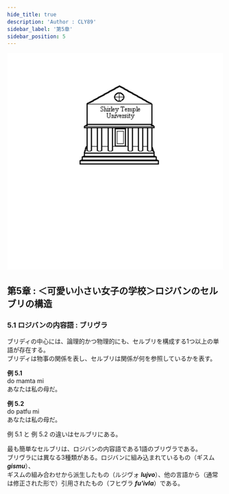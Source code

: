 ```yaml
---
hide_title: true
description: 'Author : CLY89'
sidebar_label: '第5章'
sidebar_position: 5
---
```

  
![chapter5](../../static/img/chapter5.svg)  
  
## 第5章 : ＜可愛い小さい女子の学校＞ロジバンのセルブリの構造 
  
### 5.1 ロジバンの内容語 : ブリヴラ  
  
ブリディの中心には、論理的かつ物理的にも、セルブリを構成する1つ以上の単語が存在する。  
ブリディは物事の関係を表し、セルブリは関係が何を参照しているかを表す。  
  
**例 5.1**  
do mamta mi  
あなたは私の母だ。  
  
**例 5.2**  
do patfu mi  
あなたは私の母だ。  
  
例 5.1 と 例 5.2 の違いはセルブリにある。  
  
最も簡単なセルブリは、ロジバンの内容語である1語のブリヴラである。  
ブリヴラには異なる3種類がある。ロジバンに組み込まれているもの（ギスム **_gismu_**）、  
ギスムの組み合わせから派生したもの（ルジヴォ **_lujvo_**）、他の言語から（通常は修正された形で）引用されたもの（フヒヴラ **_fu'ivla_**）である。  

